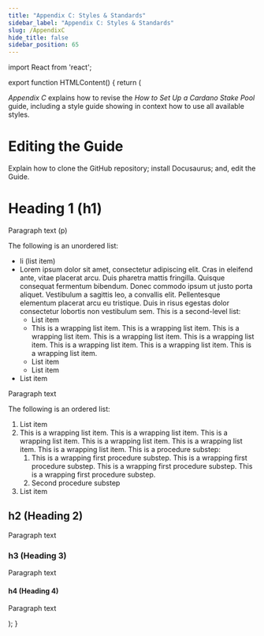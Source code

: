 ```yaml
---
title: "Appendix C: Styles & Standards"
sidebar_label: "Appendix C: Styles & Standards"
slug: /AppendixC
hide_title: false
sidebar_position: 65
---
```


import React from 'react';

export function HTMLContent() {
  return (
    <div>
      <p><i>Appendix C</i> explains how to revise the <i>How to Set Up a Cardano Stake Pool</i> guide, including a style guide showing in context how to use all available styles.</p>
      <h1>Editing the Guide</h1>
      <p>Explain how to clone the GitHub repository; install Docusaurus; and, edit the Guide.</p>
      <h1>Heading 1 (h1)</h1>
      <p>Paragraph text (p)</p>
      <p>The following is an unordered list:</p>
      <ul>
        <li>li (list item)</li>
        <li>Lorem ipsum dolor sit amet, consectetur adipiscing elit. Cras in eleifend ante, vitae placerat arcu. Duis pharetra mattis fringilla. Quisque consequat fermentum bibendum. Donec commodo ipsum ut justo porta aliquet. Vestibulum a sagittis leo, a convallis elit. Pellentesque elementum placerat arcu eu tristique. Duis in risus egestas dolor consectetur lobortis non vestibulum sem. This is a second-level list:
          <ul>
            <li>List item</li>
            <li>This is a wrapping list item. This is a wrapping list item. This is a wrapping list item. This is a wrapping list item. This is a wrapping list item.
              This is a wrapping list item. This is a wrapping list item. This is a wrapping list item. </li>
            <li>List item</li>
            <li>List item</li>
          </ul>
        </li>
        <li>List item</li>
      </ul>
      <p>Paragraph text</p>
      <p>The following is an ordered list:</p>
      <ol>
        <li>List item</li>
        <li>This is a wrapping list item. This is a wrapping list item. This is a wrapping list item. This is a wrapping list item. This is a wrapping list item.
          This is a wrapping list item. This is a procedure substep:
          <ol>
            <li>This is a wrapping first procedure substep. This is a wrapping first procedure substep. This is a wrapping first procedure substep. This is a wrapping first procedure substep.</li>
            <li>Second procedure substep</li>
          </ol>
        </li>
        <li>List item</li>
      </ol>
      <h2>h2 (Heading 2)</h2>
      <p>Paragraph text</p>
      <h3>h3 (Heading 3)</h3>
      <p>Paragraph text</p>
      <h4>h4 (Heading 4)</h4>
      <p>Paragraph text</p>
    </div>
  );
}

<HTMLContent />
